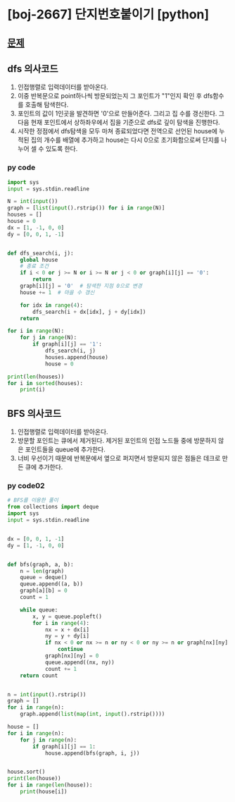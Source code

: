 # [boj-2667] 단지번호붙이기 [python]

## [문제](https://www.acmicpc.net/problem/2667) 

## dfs 의사코드
1. 인접행렬로 입력데이터를 받아온다.
2. 이중 반복문으로 point하나씩 방문되었는지 그 포인트가 "1"인지 확인 후 dfs함수를 호출해 탐색한다.
3. 포인트의 값이 1인곳을 발견하면 '0'으로 만들어준다. 그리고 집 수를 갱신한다. 그다음 현재 포인트에서 상하좌우에서 집을 기준으로 dfs로 깊이 탐색을 진행한다.
4. 시작한 정점에서 dfs탐색을 모두 마쳐 종료되었다면 전역으로 선언된 house에 누적된 집의 개수를 배열에 추가하고 house는 다시 0으로 초기화함으로써 단지를 나누어 셀 수 있도록 한다.

### py code
```py
import sys
input = sys.stdin.readline

N = int(input())
graph = [list(input().rstrip()) for i in range(N)]
houses = []
house = 0
dx = [1, -1, 0, 0]
dy = [0, 0, 1, -1]


def dfs_search(i, j):
    global house
    # 종료 조건
    if i < 0 or j >= N or i >= N or j < 0 or graph[i][j] == '0':
        return
    graph[i][j] = '0'  # 탐색한 지점 0으로 변경
    house += 1  # 마을 수 갱신

    for idx in range(4):
        dfs_search(i + dx[idx], j + dy[idx])
    return

for i in range(N):
    for j in range(N):
        if graph[i][j] == '1':
            dfs_search(i, j)
            houses.append(house)
            house = 0

print(len(houses))
for i in sorted(houses):
    print(i)
```
## BFS 의사코드
1. 인접행렬로 입력데이터를 받아온다.
2. 방문할 포인트는 큐에서 제거된다. 제거된 포인트의 인접 노드들 중에 방문하지 않은 포인트들을 queue에 추가한다. 
3. 너비 우선이기 때문에 반복문에서 옆으로 퍼지면서 방문되지 않은 점들은 데크로 만든 큐에 추가한다.

### py code02
```py
# BFS를 이용한 풀이
from collections import deque
import sys
input = sys.stdin.readline


dx = [0, 0, 1, -1]
dy = [1, -1, 0, 0]


def bfs(graph, a, b):
    n = len(graph)
    queue = deque()
    queue.append((a, b))
    graph[a][b] = 0
    count = 1

    while queue:
        x, y = queue.popleft()
        for i in range(4):
            nx = x + dx[i]
            ny = y + dy[i]
            if nx < 0 or nx >= n or ny < 0 or ny >= n or graph[nx][ny] == 0:
                continue
            graph[nx][ny] = 0
            queue.append((nx, ny))
            count += 1
    return count


n = int(input().rstrip())
graph = []
for i in range(n):
    graph.append(list(map(int, input().rstrip())))

house = []
for i in range(n):
    for j in range(n):
        if graph[i][j] == 1:
            house.append(bfs(graph, i, j))


house.sort()
print(len(house))
for i in range(len(house)):
    print(house[i])

```